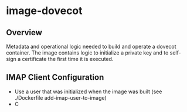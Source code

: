 # image-dovecot

## Overview

Metadata and operational logic needed to build and operate a dovecot container. The image contains logic to
initialize a private key and to self-sign a certificate the first time it is executed.

## IMAP Client Configuration

* Use a user that was initialized when the image was built (see ./Dockerfile add-imap-user-to-image)
* C

  
